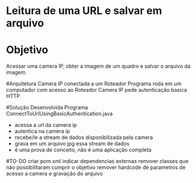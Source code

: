 # Leitura de uma URL e salvar em arquivo
# Objetivo
Acessar uma camera IP, obter a imagem de um quadro e salvar o arquivo da imagem.

#Arquitetura
Camera IP conectada a um Roteador
Programa roda em um computador com acesso ao Roteador
Camera IP pede autenticação basica HTTP

#Solução Desenvolvida
Programa ConnectToUrlUsingBasicAuthentication.java 
- acessa a url da camera ip
- autentica na camera ip
- recebe/le a stream de dados disponibilizada pela camera
- grava em um arquivo jpg essa stream de dados
- é uma prova de conceito, não é uma aplicação completa

#TO-DO
criar pom.xml
indicar dependencias externas
remover classes que não possibilitaram cumprir o objetivo
remover hardcode de parametros de acesso a camera e gravação do arquivo

